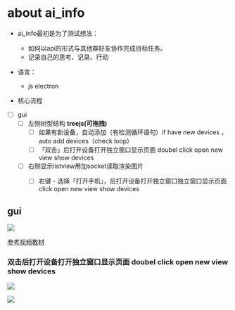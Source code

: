 # about ai_info

* ai_info最初是为了测试想法：
  * 如何以api的形式与其他群好友协作完成目标任务。
  * 记录自己的思考、记录、行动


* 语言：
    * js electron

* 核心流程

* [ ] gui 
    * [ ] 左侧树型结构 **treejs(可拖拽)**
        * [ ] 如果有新设备，自动添加（有检测循环语句）if have new devices ，auto add devices（check loop）
        * [ ] 「双击」后打开设备打开独立窗口显示页面 doubel click open new view  show devices 
    * [ ] 右侧显示listview用<canvas>加socket读取渲染图片
        * [ ] 右键 - 选择「打开手机」，后打开设备打开独立窗口独立窗口显示页面 click open new view  show devices 

 
 
 
 ## gui
 
![](http://xccimg.zhess.com/20190207205348_yMPmOl_Screenshot.jpeg)
 
[参考视频教材](http://www.hb-qk.com/video.html)


### 双击后打开设备打开独立窗口显示页面 doubel click open new view  show devices 

![](https://github.com/openstf/stf/raw/master/doc/7s_usage.gif)
 

![](http://xccimg.zhess.com/20190207210700_50hpGe_Screenshot.jpeg)
